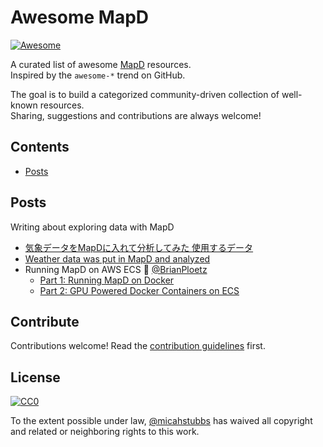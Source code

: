 # Awesome MapD 

[![Awesome](https://cdn.rawgit.com/sindresorhus/awesome/d7305f38d29fed78fa85652e3a63e154dd8e8829/media/badge.svg)](https://github.com/sindresorhus/awesome)


A curated list of awesome [MapD](https://www.mapd.com/) resources.  
Inspired by the `awesome-*` trend on GitHub.

The goal is to build a categorized community-driven collection of well-known resources.  
Sharing, suggestions and contributions are always welcome!


## Contents

- [Posts](#Posts)

## Posts

Writing about exploring data with MapD

- [気象データをMapDに入れて分析してみた
使用するデータ](https://www.insight-tec.com/blog/technical/20171114_mapd)
- [Weather data was put in MapD and analyzed](https://www.insight-tec.com/blog/technical/20171114_mapd)
- Running MapD on AWS ECS 📝 [@BrianPloetz](https://twitter.com/brianploetz)  
  - [Part 1: Running MapD on Docker](https://medium.com/ground-signal-engineering/running-mapd-on-aws-ecs-part1-ea505c056f58)
  - [Part 2: GPU Powered Docker Containers on ECS](https://medium.com/ground-signal-engineering/running-mapd-on-aws-ecs-part2-4fd159d31b35)

## Contribute

Contributions welcome! Read the [contribution guidelines](contributing.md) first.


## License

[![CC0](http://mirrors.creativecommons.org/presskit/buttons/88x31/svg/cc-zero.svg)](http://creativecommons.org/publicdomain/zero/1.0)

To the extent possible under law, [@micahstubbs](https://twitter.com/micahstubbs) has waived all copyright and
related or neighboring rights to this work.

